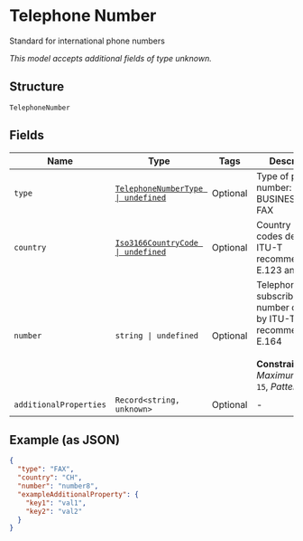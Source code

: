 
# Telephone Number

Standard for international phone numbers

*This model accepts additional fields of type unknown.*

## Structure

`TelephoneNumber`

## Fields

| Name | Type | Tags | Description |
|  --- | --- | --- | --- |
| `type` | [`TelephoneNumberType \| undefined`](../../doc/models/telephone-number-type.md) | Optional | Type of phone number: HOME, BUSINESS, CELL, FAX |
| `country` | [`Iso3166CountryCode \| undefined`](../../doc/models/iso-3166-country-code.md) | Optional | Country calling codes defined by ITU-T recommendations E.123 and E.164 |
| `number` | `string \| undefined` | Optional | Telephone subscriber number defined by ITU-T recommendation E.164<br><br>**Constraints**: *Maximum Length*: `15`, *Pattern*: `\d+` |
| `additionalProperties` | `Record<string, unknown>` | Optional | - |

## Example (as JSON)

```json
{
  "type": "FAX",
  "country": "CH",
  "number": "number8",
  "exampleAdditionalProperty": {
    "key1": "val1",
    "key2": "val2"
  }
}
```

